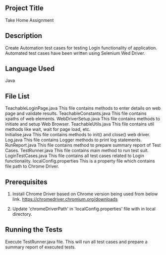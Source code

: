 Project Title
--------------
Take Home Assignment


Description
-----------
Create Automation test cases for testing Login functionality of application. Automated test cases have been written using Selenium Wed Driver.


Language Used
------------
Java


File List
---------
TeachableLoginPage.java		This file contains methods to enter details on web page and validate results. 
TeachableConstants.java		This file contains xpaths of web elements. 
WebDriverSetup.java			This file contains methods to initiate and setup Web Browser. 
TeachableUtils.java			This file contains util methods like wait, wait for page load, etc.  
Initialise.java				This file contains methods to init() and close() web driver. 
Log.java						This file contains Logger methods to print log statements. 
RunReport.java				This file contains method to prepare summary report of Test Cases. 
TestRunner.java				This file contains main method to run test suit. 
LoginTestCases.java			This file contains all test cases related to Login functionality. 
localConfig.properties		This is a property file which contains file path to Chrome Driver. 


Prerequisites
------------
1. Install Chrome Driver based on Chrome version being used from below link. 
   https://chromedriver.chromium.org/downloads
   
2. Update 'chromeDriverPath' in 'localConfig.properties' file with <pathOfChromeDriver> in local directory. 


Running the Tests
-----------------
Execute TestRunner.java file. This will run all test cases and prepare a summary report of executed tests.
